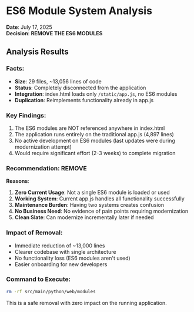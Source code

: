 # ES6 Module System Analysis

**Date**: July 17, 2025  
**Decision**: **REMOVE THE ES6 MODULES**

## Analysis Results

### Facts:
- **Size**: 29 files, ~13,056 lines of code
- **Status**: Completely disconnected from the application
- **Integration**: index.html loads only `/static/app.js`, no ES6 modules
- **Duplication**: Reimplements functionality already in app.js

### Key Findings:
1. The ES6 modules are NOT referenced anywhere in index.html
2. The application runs entirely on the traditional app.js (4,897 lines)
3. No active development on ES6 modules (last updates were during modernization attempt)
4. Would require significant effort (2-3 weeks) to complete migration

### Recommendation: REMOVE

**Reasons**:
1. **Zero Current Usage**: Not a single ES6 module is loaded or used
2. **Working System**: Current app.js handles all functionality successfully
3. **Maintenance Burden**: Having two systems creates confusion
4. **No Business Need**: No evidence of pain points requiring modernization
5. **Clean Slate**: Can modernize incrementally later if needed

### Impact of Removal:
- Immediate reduction of ~13,000 lines
- Clearer codebase with single architecture
- No functionality loss (ES6 modules aren't used)
- Easier onboarding for new developers

### Command to Execute:
```bash
rm -rf src/main/python/web/modules
```

This is a safe removal with zero impact on the running application.